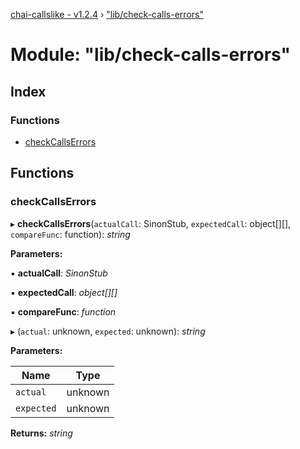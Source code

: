 [chai-callslike - v1.2.4](../README.md) › ["lib/check-calls-errors"](_lib_check_calls_errors_.md)

# Module: "lib/check-calls-errors"

## Index

### Functions

* [checkCallsErrors](_lib_check_calls_errors_.md#checkcallserrors)

## Functions

###  checkCallsErrors

▸ **checkCallsErrors**(`actualCall`: SinonStub, `expectedCall`: object[][], `compareFunc`: function): *string*

**Parameters:**

▪ **actualCall**: *SinonStub*

▪ **expectedCall**: *object[][]*

▪ **compareFunc**: *function*

▸ (`actual`: unknown, `expected`: unknown): *string*

**Parameters:**

Name | Type |
------ | ------ |
`actual` | unknown |
`expected` | unknown |

**Returns:** *string*
